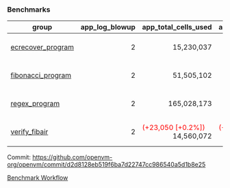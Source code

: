 ### Benchmarks
| group | app_log_blowup | app_total_cells_used | app_total_cycles | app_total_proof_time_ms | leaf_log_blowup | leaf_total_cells_used | leaf_total_cycles | leaf_total_proof_time_ms | max_segment_length | instance | alloc |
|---|---|---|---|---|---|---|---|---|---|---|---|
| [ ecrecover_program ](https://github.com/openvm-org/openvm/blob/benchmark-results/benchmarks-pr/1143/individual/ecrecover-d2d8128eb519f6ba7d22747cc986540a5d1b8e25.md) | <div style='text-align: right'> 2 </div>  | <div style='text-align: right'> 15,230,037 </div>  | <div style='text-align: right'> 290,016 </div>  | <span style='color: green'>(-17.0 [-0.7%])</span><div style='text-align: right'> 2,370.0 </div>  | <div style='text-align: right'> - </div>  | <div style='text-align: right'> - </div>  | <div style='text-align: right'> - </div>  | <div style='text-align: right'> - </div>  | 1048476 | 64cpu-linux-arm64 | mimalloc |
| [ fibonacci_program ](https://github.com/openvm-org/openvm/blob/benchmark-results/benchmarks-pr/1143/individual/fibonacci-d2d8128eb519f6ba7d22747cc986540a5d1b8e25.md) | <div style='text-align: right'> 2 </div>  | <div style='text-align: right'> 51,505,102 </div>  | <div style='text-align: right'> 1,500,137 </div>  | <span style='color: red'>(+10.0 [+0.2%])</span><div style='text-align: right'> 5,470.0 </div>  | <div style='text-align: right'> - </div>  | <div style='text-align: right'> - </div>  | <div style='text-align: right'> - </div>  | <div style='text-align: right'> - </div>  | 1048476 | 64cpu-linux-arm64 | mimalloc |
| [ regex_program ](https://github.com/openvm-org/openvm/blob/benchmark-results/benchmarks-pr/1143/individual/regex-d2d8128eb519f6ba7d22747cc986540a5d1b8e25.md) | <div style='text-align: right'> 2 </div>  | <div style='text-align: right'> 165,028,173 </div>  | <div style='text-align: right'> 4,190,904 </div>  | <span style='color: green'>(-106.0 [-0.7%])</span><div style='text-align: right'> 15,724.0 </div>  | <div style='text-align: right'> - </div>  | <div style='text-align: right'> - </div>  | <div style='text-align: right'> - </div>  | <div style='text-align: right'> - </div>  | 1048476 | 64cpu-linux-arm64 | mimalloc |
| [ verify_fibair ](https://github.com/openvm-org/openvm/blob/benchmark-results/benchmarks-pr/1143/individual/verify_fibair-d2d8128eb519f6ba7d22747cc986540a5d1b8e25.md) | <div style='text-align: right'> 2 </div>  | <span style='color: red'>(+23,050 [+0.2%])</span><div style='text-align: right'> 14,560,072 </div>  | <span style='color: red'>(+4 [+0.0%])</span><div style='text-align: right'> 195,361 </div>  | <span style='color: red'>(+20.0 [+1.3%])</span><div style='text-align: right'> 1,511.0 </div>  | <div style='text-align: right'> - </div>  | <div style='text-align: right'> - </div>  | <div style='text-align: right'> - </div>  | <div style='text-align: right'> - </div>  | 1048476 | 64cpu-linux-arm64 | mimalloc |


Commit: https://github.com/openvm-org/openvm/commit/d2d8128eb519f6ba7d22747cc986540a5d1b8e25

[Benchmark Workflow](https://github.com/openvm-org/openvm/actions/runs/12552887281)
